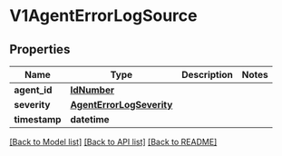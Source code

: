 # V1AgentErrorLogSource

## Properties
Name | Type | Description | Notes
------------ | ------------- | ------------- | -------------
**agent_id** | [**IdNumber**](IdNumber.md) |  | 
**severity** | [**AgentErrorLogSeverity**](AgentErrorLogSeverity.md) |  | 
**timestamp** | **datetime** |  | 

[[Back to Model list]](../README.md#documentation-for-models) [[Back to API list]](../README.md#documentation-for-api-endpoints) [[Back to README]](../README.md)

